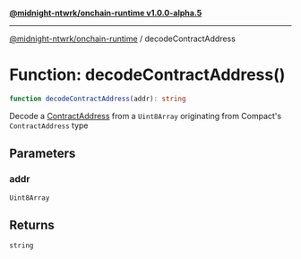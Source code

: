 [**@midnight-ntwrk/onchain-runtime v1.0.0-alpha.5**](../README.md)

***

[@midnight-ntwrk/onchain-runtime](../globals.md) / decodeContractAddress

# Function: decodeContractAddress()

```ts
function decodeContractAddress(addr): string
```

Decode a [ContractAddress](../type-aliases/ContractAddress.md) from a `Uint8Array` originating from
Compact's `ContractAddress` type

## Parameters

### addr

`Uint8Array`

## Returns

`string`
